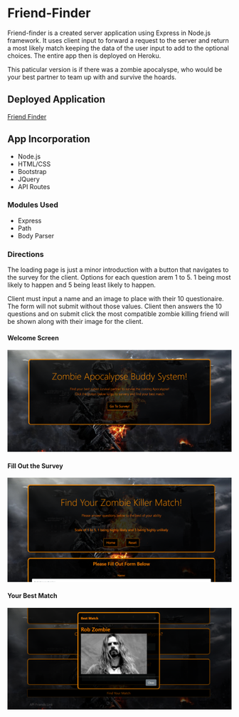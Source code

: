 # Friend-Finder

Friend-finder is a created server application using Express in Node.js framework. It uses client input to forward a request to the server and return a most likely match keeping the data of the user input to add to the optional choices. The entire app then is deployed on Heroku.

This paticular version is if there was a zombie apocalyspe, who would be your best partner to team up with and survive the hoards. 

## Deployed Application

[Friend Finder](https://safe-fortress-99339.herokuapp.com/)

## App Incorporation
- Node.js
- HTML/CSS
- Bootstrap
- JQuery
- API Routes

### Modules Used
- Express
- Path
- Body Parser

### Directions
The loading page is just a minor introduction with a button that navigates to the survey for the client. Options for each question arem 1 to 5. 1 being most likely to happen and 5 being least likely to happen. 

Client must input a name and an image to place with their 10 questionaire. The form will not submit without those values. Client then answers the 10 questions and on submit click the most compatible zombie killing friend will be shown along with their image for the client. 

#### Welcome Screen
![Index](/app/public/images/screen1.png)

#### Fill Out the Survey 
![Survey](/app/public/images/screen2.png)

#### Your Best Match
![Match](/app/public/images/screen3.png)